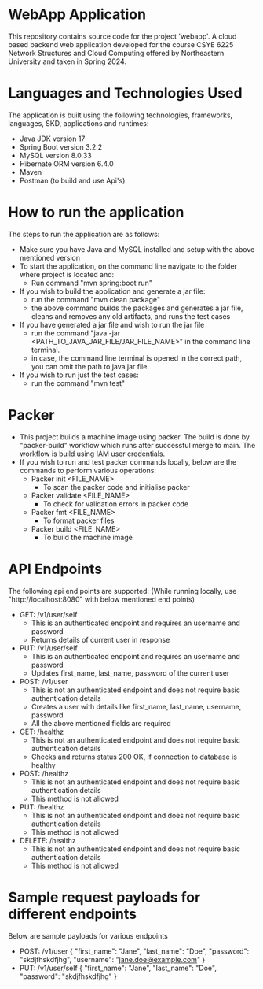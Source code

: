 # WebApp Application
This repository contains source code for the project 'webapp'. A cloud based backend web application developed for the course CSYE 6225 Network Structures and Cloud Computing offered by Northeastern University and taken in Spring 2024.

# Languages and Technologies Used
The application is built using the following technologies, frameworks, languages, SKD, applications and runtimes:
- Java JDK version 17
- Spring Boot version 3.2.2
- MySQL version 8.0.33
- Hibernate ORM version 6.4.0
- Maven
- Postman (to build and use Api's)

# How to run the application
The steps to run the application are as follows:
- Make sure you have Java and MySQL installed and setup with the above mentioned version
- To start the application, on the command line navigate to the folder where project is located and:
  - Run command "mvn spring:boot run"
- If you wish to build the application and generate a jar file:
  - run the command "mvn clean package"
  - the above command builds the packages and generates a jar file, cleans and removes any old artifacts, and runs the test cases
- If you have generated a jar file and wish to run the jar file
  - run the command "java -jar <PATH_TO_JAVA_JAR_FILE/JAR_FILE_NAME>" in the command line terminal.
  - in case, the command line terminal is opened in the correct path, you can omit the path to java jar file.
- If you wish to run just the test cases:
  - run the command "mvn test"

# Packer
- This project builds a machine image using packer. The build is done by "packer-build" workflow which runs after successful merge to main. The workflow is build using IAM user credentials.
- If you wish to run and test packer commands locally, below are the commands to perform various operations:
  - Packer init <FILE_NAME>
    - To scan the packer code and initialise packer
  - Packer validate <FILE_NAME>
    - To check for validation errors in packer code
  - Packer fmt <FILE_NAME>
    - To format packer files
  - Packer build <FILE_NAME>
    - To build the machine image

# API Endpoints
The following api end points are supported:
(While running locally, use "http://localhost:8080" with below mentioned end points)
- GET: /v1/user/self
  - This is an authenticated endpoint and requires an username and password
  - Returns details of current user in response
- PUT: /v1/user/self
  - This is an authenticated endpoint and requires an username and password
  - Updates first_name, last_name, password of the current user
- POST: /v1/user
  - This is not an authenticated endpoint and does not require basic authentication details
  - Creates a user with details like first_name, last_name, username, password
  - All the above mentioned fields are required
- GET: /healthz
  - This is not an authenticated endpoint and does not require basic authentication details
  - Checks and returns status 200 OK, if connection to database is healthy
- POST: /healthz
  - This is not an authenticated endpoint and does not require basic authentication details
  - This method is not allowed
- PUT: /healthz
  - This is not an authenticated endpoint and does not require basic authentication details
  - This method is not allowed
- DELETE: /healthz
  - This is not an authenticated endpoint and does not require basic authentication details
  - This method is not allowed

# Sample request payloads for different endpoints
Below are sample payloads for various endpoints
- POST: /v1/user
{
    "first_name": "Jane",
    "last_name": "Doe",
    "password": "skdjfhskdfjhg",
    "username": "jane.doe@example.com"
}
- PUT: /v1/user/self
{
    "first_name": "Jane",
    "last_name": "Doe",
    "password": "skdjfhskdfjhg"
}